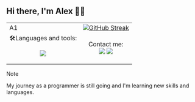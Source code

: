 ## Hi there, I'm Alex 🤙🏻

<table>
  <tr>
    <td>A1</td>
    <td><a href="https://git.io/streak-stats"><img src="https://streak-stats.demolab.com?user=AlexLeoncoeur&theme=tokyonight-duo&mode=weekly&exclude_days=Sun%2CSat" alt="GitHub Streak" /></a></td>
  </tr>
  <tr>
    <td>🛠️Languages and tools: <p align="center">
  <a href="https://skillicons.dev">
    <img src="https://skillicons.dev/icons?i=c,vscode,vim" />
  </a>
</p></td>
    <td><p align="center">Contact me:<br>
      <a href="https://skillicons.dev">
    <a href="www.linkedin.com/in/alejandro-arenas-león-b14882242"><img src="https://img.shields.io/badge/LinkedIn-0077B5?style=for-the-badge&logo=linkedin&logoColor=white" /></a>
      <a href="mailto:alejandroarenasleon2@gmail.com"><img src="https://img.shields.io/badge/Gmail-D14836?style=for-the-badge&logo=gmail&logoColor=white" /></a>
  </a></td>
  </tr>
</table>

> [!NOTE]
> My journey as a programmer is still going and I'm learning new skills and languages.

